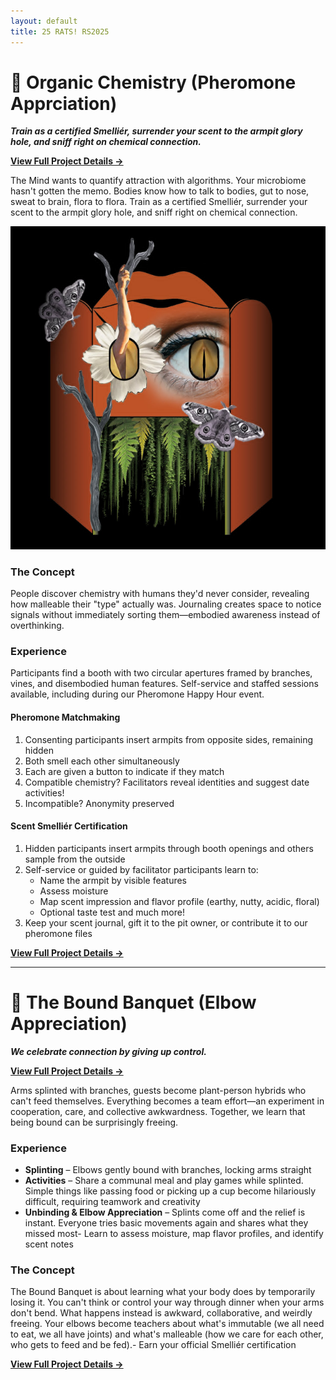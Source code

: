 ```yaml
---
layout: default
title: 25 RATS! RS2025
---
```

# 👃 Organic Chemistry (Pheromone Apprciation)

***Train as a certified Smelliér, surrender your scent to the armpit glory hole, and sniff right on chemical connection.***

**[View Full Project Details →](Organic_Chemistry.html)**

The Mind wants to quantify attraction with algorithms. Your microbiome hasn't gotten the memo. Bodies know how to talk to bodies, gut to nose, sweat to brain, flora to flora. Train as a certified Smelliér, surrender your scent to the armpit glory hole, and sniff right on chemical connection.

![Booth Design](images/new_booth_sm.png "Surreal artistic booth design with natural imagery")

### The Concept

People discover chemistry with humans they'd never consider, revealing how malleable their "type" actually was. Journaling creates space to notice signals without immediately sorting them—embodied awareness instead of overthinking.

### Experience

Participants find a booth with two circular apertures framed by branches, vines, and disembodied human features. Self-service and staffed sessions available, including during our Pheromone Happy Hour event.

#### **Pheromone Matchmaking**

1. Consenting participants insert armpits from opposite sides, remaining hidden
2. Both smell each other simultaneously
3. Each are given a button to indicate if they match
4. Compatible chemistry? Facilitators reveal identities and suggest date activities!
5. Incompatible? Anonymity preserved

#### **Scent Smelliér Certification**

1. Hidden participants insert armpits through booth openings and others sample from the outside
2. Self-service or guided by facilitator participants learn to:
   - Name the armpit by visible features
   - Assess moisture
   - Map scent impression and flavor profile (earthy, nutty, acidic, floral)
   - Optional taste test and much more!
3. Keep your scent journal, gift it to the pit owner, or contribute it to our pheromone files

**[View Full Project Details →](Organic_Chemistry.html)**

---

# 🌿 The Bound Banquet (Elbow Appreciation)

***We celebrate connection by giving up control.***

**[View Full Project Details →](Bound_Banquet.html)**

Arms splinted with branches, guests become plant-person hybrids who can't feed themselves. Everything becomes a team effort—an experiment in cooperation, care, and collective awkwardness. Together, we learn that being bound can be surprisingly freeing.

### Experience

* **Splinting** – Elbows gently bound with branches, locking arms straight
* **Activities** – Share a communal meal and play games while splinted. Simple things like passing food or picking up a cup become hilariously difficult, requiring teamwork and creativity
* **Unbinding & Elbow Appreciation** – Splints come off and the relief is instant. Everyone tries basic movements again and shares what they missed most- Learn to assess moisture, map flavor profiles, and identify scent notes

### The Concept

The Bound Banquet is about learning what your body does by temporarily losing it. You can't think or control your way through dinner when your arms don't bend. What happens instead is awkward, collaborative, and weirdly freeing. Your elbows become teachers about what's immutable (we all need to eat, we all have joints) and what's malleable (how we care for each other, who gets to feed and be fed).- Earn your official Smelliér certification

**[View Full Project Details →](Bound_Banquet.html)**
